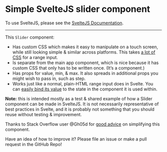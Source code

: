 # Simple SvelteJS slider component

To use SvelteJS, please see the [SvelteJS Documentation](https://svelte.dev/).

---

This `Slider` component:

- Has custom CSS which makes it easy to manipulate on a touch screen, while still looking simple & similar across platforms. This takes [a lot of CSS](https://css-tricks.com/styling-cross-browser-compatible-range-inputs-css/) for a range input.
- Is separate from the main app component, which is nice because it has custom CSS that only has to be written once. (It’s a component.)
- Has props for value, min, & max. It also spreads in additional props you might wish to pass in, such as step.
- Works just like a normal, plain-HTML range input does in Svelte. You can [easily bind its value](https://svelte.dev/tutorial/numeric-inputs) to the state in the component it is used within.

**Note:** this is intended mostly as a test & shared example of how a Slider component can be made in SvelteJS. It is not necessarily representative of best practices in Svelte, and it is probably not something that you should reuse without testing & improvement.

Thanks to Stack Overflow user @Gh05d for [good advice](https://stackoverflow.com/a/62102844/3704306) on simplifying this component.

Have an idea of how to improve it? Please file an issue or make a pull request in the GitHub Repo!
